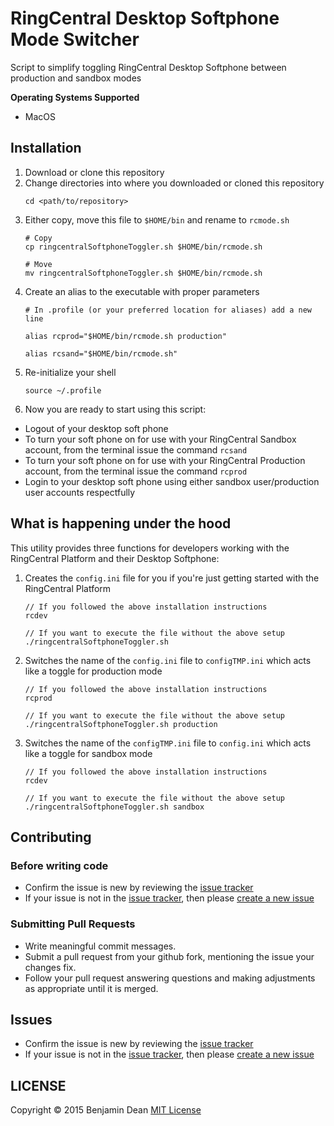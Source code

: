 # RingCentral Desktop Softphone Mode Switcher
Script to simplify toggling RingCentral Desktop Softphone between production and sandbox modes

**Operating Systems Supported**

* MacOS

## Installation

1. Download or clone this repository
2. Change directories into where you downloaded or cloned this repository
    ```
    cd <path/to/repository>
    ```
3. Either copy, move this file to `$HOME/bin` and rename to `rcmode.sh`
    ```
    # Copy
    cp ringcentralSoftphoneToggler.sh $HOME/bin/rcmode.sh

    # Move
    mv ringcentralSoftphoneToggler.sh $HOME/bin/rcmode.sh
    ```
4. Create an alias to the executable with proper parameters
    ```
    # In .profile (or your preferred location for aliases) add a new line
    
    alias rcprod="$HOME/bin/rcmode.sh production"
    
    alias rcsand="$HOME/bin/rcmode.sh"
    ```
5. Re-initialize your shell
    ```
    source ~/.profile
    ```
6. Now you are ready to start using this script:

* Logout of your desktop soft phone
* To turn your soft phone on for use with your RingCentral Sandbox account, from the terminal issue the command `rcsand`
* To turn your soft phone on for use with your RingCentral Production account, from the terminal issue the command `rcprod`
* Login to your desktop soft phone using either sandbox user/production user accounts respectfully

## What is happening under the hood

This utility provides three functions for developers working with the RingCentral Platform and their Desktop Softphone:

1. Creates the `config.ini` file for you if you're just getting started with the RingCentral Platform
    ```
    // If you followed the above installation instructions
    rcdev

    // If you want to execute the file without the above setup
    ./ringcentralSoftphoneToggler.sh
    ```
2. Switches the name of the `config.ini` file to `configTMP.ini` which acts like a toggle for production mode
    ```
    // If you followed the above installation instructions
    rcprod

    // If you want to execute the file without the above setup
    ./ringcentralSoftphoneToggler.sh production
    ```
3. Switches the name of the `configTMP.ini` file to `config.ini` which acts like a toggle for sandbox mode
    ```
    // If you followed the above installation instructions
    rcdev

    // If you want to execute the file without the above setup
    ./ringcentralSoftphoneToggler.sh sandbox
    ```

## Contributing

### Before writing code

* Confirm the issue is new by reviewing the [issue tracker](https://github.com/bdeanindy/ringcentral-toggle-softphone-dev-mode.git)
* If your issue is not in the [issue tracker](https://github.com/bdeanindy/ringcentral-toggle-softphone-dev-mode.git), then please [create a new issue](https://github.com/bdeanindy/ringcentral-toggle-softphone-dev-mode/issues/new)

### Submitting Pull Requests

* Write meaningful commit messages.
* Submit a pull request from your github fork, mentioning the issue your changes fix.
* Follow your pull request answering questions and making adjustments as appropriate until it is merged.

## Issues

* Confirm the issue is new by reviewing the [issue tracker](https://github.com/bdeanindy/ringcentral-toggle-softphone-dev-mode.git)
* If your issue is not in the [issue tracker](https://github.com/bdeanindy/ringcentral-toggle-softphone-dev-mode.git), then please [create a new issue](https://github.com/bdeanindy/ringcentral-toggle-softphone-dev-mode/issues/new)

## LICENSE

Copyright &copy; 2015 Benjamin Dean
[MIT License](/LICENSE)
